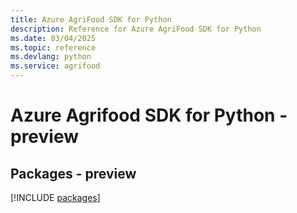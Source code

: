```yaml
---
title: Azure AgriFood SDK for Python
description: Reference for Azure AgriFood SDK for Python
ms.date: 03/04/2025
ms.topic: reference
ms.devlang: python
ms.service: agrifood
---
```

# Azure Agrifood SDK for Python - preview
## Packages - preview
[!INCLUDE [packages](agrifood-index.md)]